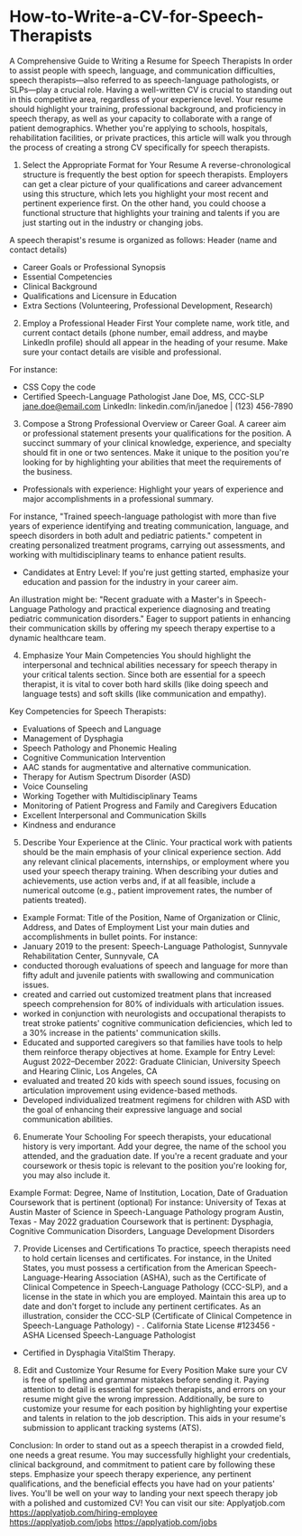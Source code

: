 # How-to-Write-a-CV-for-Speech-Therapists
A Comprehensive Guide to Writing a Resume for Speech Therapists
In order to assist people with speech, language, and communication difficulties, speech therapists—also referred to as speech-language pathologists, or SLPs—play a crucial role. Having a well-written CV is crucial to standing out in this competitive area, regardless of your experience level. Your resume should highlight your training, professional background, and proficiency in speech therapy, as well as your capacity to collaborate with a range of patient demographics. Whether you're applying to schools, hospitals, rehabilitation facilities, or private practices, this article will walk you through the process of creating a strong CV specifically for speech therapists.

1. Select the Appropriate Format for Your Resume
A reverse-chronological structure is frequently the best option for speech therapists. Employers can get a clear picture of your qualifications and career advancement using this structure, which lets you highlight your most recent and pertinent experience first. On the other hand, you could choose a functional structure that highlights your training and talents if you are just starting out in the industry or changing jobs.

A speech therapist's resume is organized as follows: Header (name and contact details)
- Career Goals or Professional Synopsis
-  Essential Competencies
- Clinical Background
- Qualifications and Licensure in Education
- Extra Sections (Volunteering, Professional Development, Research)

2. Employ a Professional Header First
Your complete name, work title, and current contact details (phone number, email address, and maybe LinkedIn profile) should all appear in the heading of your resume. Make sure your contact details are visible and professional.

For instance:
- CSS Copy the code
- Certified Speech-Language Pathologist Jane Doe, MS, CCC-SLP jane.doe@email.com LinkedIn: linkedin.com/in/janedoe | (123) 456-7890

3. Compose a Strong Professional Overview or Career Goal.
A career aim or professional statement presents your qualifications for the position. A succinct summary of your clinical knowledge, experience, and specialty should fit in one or two sentences. Make it unique to the position you're looking for by highlighting your abilities that meet the requirements of the business.
- Professionals with experience: Highlight your years of experience and major accomplishments in a professional summary.

For instance, "Trained speech-language pathologist with more than five years of experience identifying and treating communication, language, and speech disorders in both adult and pediatric patients." competent in creating personalized treatment programs, carrying out assessments, and working with multidisciplinary teams to enhance patient results.

- Candidates at Entry Level: If you're just getting started, emphasize your education and passion for the industry in your career aim.

An illustration might be: "Recent graduate with a Master's in Speech-Language Pathology and practical experience diagnosing and treating pediatric communication disorders." Eager to support patients in enhancing their communication skills by offering my speech therapy expertise to a dynamic healthcare team.

4. Emphasize Your Main Competencies
You should highlight the interpersonal and technical abilities necessary for speech therapy in your critical talents section. Since both are essential for a speech therapist, it is vital to cover both hard skills (like doing speech and language tests) and soft skills (like communication and empathy).

Key Competencies for Speech Therapists:
- Evaluations of Speech and Language
- Management of Dysphagia
- Speech Pathology and Phonemic Healing
- Cognitive Communication Intervention
- AAC stands for augmentative and alternative communication.
- Therapy for Autism Spectrum Disorder (ASD)
- Voice Counseling
- Working Together with Multidisciplinary Teams
- Monitoring of Patient Progress and Family and Caregivers Education
- Excellent Interpersonal and Communication Skills
- Kindness and endurance

5. Describe Your Experience at the Clinic.
Your practical work with patients should be the main emphasis of your clinical experience section. Add any relevant clinical placements, internships, or employment where you used your speech therapy training. When describing your duties and achievements, use action verbs and, if at all feasible, include a numerical outcome (e.g., patient improvement rates, the number of patients treated).

- Example Format: Title of the Position, Name of Organization or Clinic, Address, and Dates of Employment
List your main duties and accomplishments in bullet points.
For instance:
- January 2019 to the present: Speech-Language Pathologist, Sunnyvale Rehabilitation Center, Sunnyvale, CA
- conducted thorough evaluations of speech and language for more than fifty adult and juvenile patients with swallowing and communication issues.
- created and carried out customized treatment plans that increased speech comprehension for 80% of individuals with articulation issues.
- worked in conjunction with neurologists and occupational therapists to treat stroke patients' cognitive communication deficiencies, which led to a 30% increase in the patients' communication skills.
- Educated and supported caregivers so that families have tools to help them reinforce therapy objectives at home.
Example for Entry Level:
August 2022–December 2022: Graduate Clinician, University Speech and Hearing Clinic, Los Angeles, CA
- evaluated and treated 20 kids with speech sound issues, focusing on articulation improvement using evidence-based methods.
- Developed individualized treatment regimens for children with ASD with the goal of enhancing their expressive language and social communication abilities.

6. Enumerate Your Schooling
For speech therapists, your educational history is very important. Add your degree, the name of the school you attended, and the graduation date. If you're a recent graduate and your coursework or thesis topic is relevant to the position you're looking for, you may also include it.

Example Format: Degree, Name of Institution, Location, Date of Graduation
Coursework that is pertinent (optional)
For instance:
University of Texas at Austin Master of Science in Speech-Language Pathology program
Austin, Texas - May 2022 graduation
Coursework that is pertinent: Dysphagia, Cognitive Communication Disorders, Language Development Disorders

7. Provide Licenses and Certifications
To practice, speech therapists need to hold certain licenses and certificates. For instance, in the United States, you must possess a certification from the American Speech-Language-Hearing Association (ASHA), such as the Certificate of Clinical Competence in Speech-Language Pathology (CCC-SLP), and a license in the state in which you are employed. Maintain this area up to date and don't forget to include any pertinent certificates.
As an illustration, consider the CCC-SLP (Certificate of Clinical Competence in Speech-Language Pathology) - . California State License #123456 - ASHA Licensed Speech-Language Pathologist
- Certified in Dysphagia VitalStim Therapy.

8. Edit and Customize Your Resume for Every Position
Make sure your CV is free of spelling and grammar mistakes before sending it. Paying attention to detail is essential for speech therapists, and errors on your resume might give the wrong impression. Additionally, be sure to customize your resume for each position by highlighting your expertise and talents in relation to the job description. This aids in your resume's submission to applicant tracking systems (ATS).

Conclusion:
In order to stand out as a speech therapist in a crowded field, one needs a great resume. You may successfully highlight your credentials, clinical background, and commitment to patient care by following these steps. Emphasize your speech therapy experience, any pertinent qualifications, and the beneficial effects you have had on your patients' lives. You'll be well on your way to landing your next speech therapy job with a polished and customized CV!
You can visit our site: Applyatjob.com<br>
 https://applyatjob.com/hiring-employee<br>
https://applyatjob.com/jobs
https://applyatjob.com/jobs
